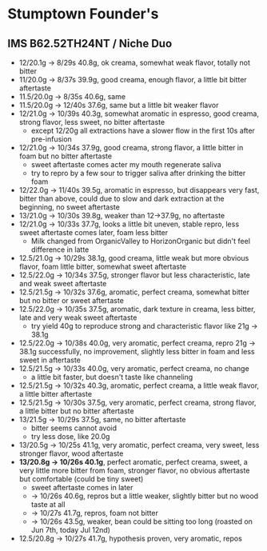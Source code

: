 # Stumptown Founder's

## IMS B62.52TH24NT / Niche Duo

- 12/20.1g -> 8/29s 40.8g, ok creama, somewhat weak flavor, totally not bitter
- 11/20.0g -> 8/37s 39.9g, good creama, enough flavor, a little bit bitter aftertaste
- 11.5/20.0g -> 8/35s 40.6g, same
- 11.5/20.0g -> 12/40s 37.6g, same but a little bit weaker flavor
- 12/21.0g -> 10/39s 40.3g, somewhat aromatic in espresso, good creama, strong flavor, less sweet, no bitter aftertaste
  - except 12/20g all extractions have a slower flow in the first 10s after pre-infusion
- 12/21.0g -> 10/34s 37.9g, good creama, strong flavor, a little bitter in foam but no bitter aftertaste
  - sweet aftertaste comes acter my mouth regenerate saliva
  - try to repro by a few sour to trigger saliva after drinking the bitter foam
- 12/22.0g -> 11/40s 39.5g, aromatic in espresso, but disappears very fast, bitter than above, could due to slow and dark extraction at the beginning, no sweet aftertaste
- 13/21.0g -> 10/30s 39.8g, weaker than 12->37.9g, no aftertaste
- 12/21.0g -> 10/33s 37.7g, looks a little bit uneven, stable repro, less sweet aftertaste comes later, foam less bitter
  - Milk changed from OrganicValley to HorizonOrganic but didn't feel difference in latte
- 12.5/21.0g -> 10/29s 38.1g, good creama, little weak but more obvious flavor, foam little bitter, somewhat sweet aftertaste
- 12.5/22.0g -> 10/34s 37.5g, stronger flavor but less characteristic, late and weak sweet aftertaste
- 12.5/21.5g -> 10/32s 37.6g, aromatic, perfect creama, somewhat bitter but no bitter or sweet aftertaste
- 12.5/22.0g -> 10/35s 37.5g, aromatic, dark texture in creama, less bitter, late and very weak sweet aftertaste
  - try yield 40g to reproduce strong and characteristic flavor like 21g -> 38.1g
- 12.5/22.0g -> 10/38s 40.0g, very aromatic, perfect creama, repro 21g -> 38.1g successfully, no improvement, slightly less bitter in foam and less sweet in aftertaste
- 12.5/21.5g -> 10/33s 40.0g, very aromatic, perfect creama, no change
  - a little bit faster, but doesn't taste like channeling
- 12.5/21.5g -> 10/32s 40.3g, aromatic, perfect creama, a little weak flavor, a little bitter aftertaste
- 12.5/21.5g -> 10/30s 37.5g, very aromatic, perfect creama, strong flavor, a little bitter but no bitter aftertaste
- 13/21.5g -> 10/29s 37.5g, same, no bitter aftertaste
  - bitter seems cannot avoid
  - try less dose, like 20.0g
- 13/20.5g -> 10/25s 41.1g, very aromatic, perfect creama, very sweet, less stronger flavor, wood aftertaste
- **13/20.8g -> 10/26s 40.1g**, perfect aromatic, perfect creama, sweet, a very little more bitter from foam, stronger flavor, no obvious aftertaste but comfortable (could be tiny sweet)
  - sweet aftertaste comes in later
  - -> 10/26s 40.6g, repros but a little weaker, slightly bitter but no wood taste at all
  - -> 10/27s 41.7g, repros, foam not bitter
  - -> 10/26s 43.5g, weaker, bean could be sitting too long (roasted on Jun 7th, today Jul 12nd)
- 12.5/20.8g -> 10/27s 41.7g, hypothesis proven, very aromatic, repos
